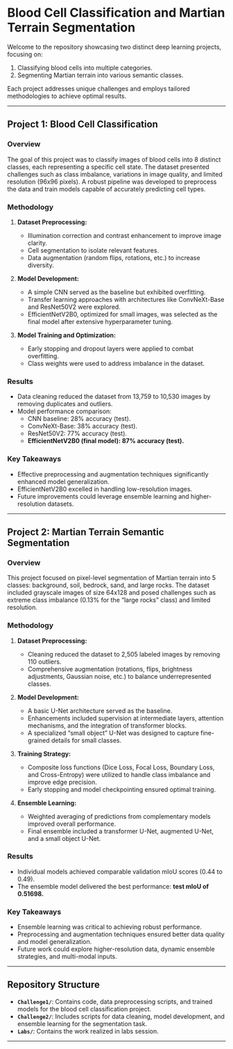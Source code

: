 # Blood Cell Classification and Martian Terrain Segmentation

Welcome to the repository showcasing two distinct deep learning projects, focusing on:
1. Classifying blood cells into multiple categories.  
2. Segmenting Martian terrain into various semantic classes.  

Each project addresses unique challenges and employs tailored methodologies to achieve optimal results.

---

## Project 1: Blood Cell Classification

### **Overview**
The goal of this project was to classify images of blood cells into 8 distinct classes, each representing a specific cell state. The dataset presented challenges such as class imbalance, variations in image quality, and limited resolution (96x96 pixels). A robust pipeline was developed to preprocess the data and train models capable of accurately predicting cell types.

### **Methodology**
1. **Dataset Preprocessing:**  
   - Illumination correction and contrast enhancement to improve image clarity.  
   - Cell segmentation to isolate relevant features.  
   - Data augmentation (random flips, rotations, etc.) to increase diversity.

2. **Model Development:**  
   - A simple CNN served as the baseline but exhibited overfitting.  
   - Transfer learning approaches with architectures like ConvNeXt-Base and ResNet50V2 were explored.  
   - EfficientNetV2B0, optimized for small images, was selected as the final model after extensive hyperparameter tuning.

3. **Model Training and Optimization:**  
   - Early stopping and dropout layers were applied to combat overfitting.  
   - Class weights were used to address imbalance in the dataset.

### **Results**
- Data cleaning reduced the dataset from 13,759 to 10,530 images by removing duplicates and outliers.
- Model performance comparison:  
  - CNN baseline: 28% accuracy (test).  
  - ConvNeXt-Base: 38% accuracy (test).  
  - ResNet50V2: 77% accuracy (test).  
  - **EfficientNetV2B0 (final model): 87% accuracy (test).**

### **Key Takeaways**
- Effective preprocessing and augmentation techniques significantly enhanced model generalization.  
- EfficientNetV2B0 excelled in handling low-resolution images.  
- Future improvements could leverage ensemble learning and higher-resolution datasets.

---

## Project 2: Martian Terrain Semantic Segmentation

### **Overview**
This project focused on pixel-level segmentation of Martian terrain into 5 classes: background, soil, bedrock, sand, and large rocks. The dataset included grayscale images of size 64x128 and posed challenges such as extreme class imbalance (0.13% for the “large rocks” class) and limited resolution.

### **Methodology**
1. **Dataset Preprocessing:**  
   - Cleaning reduced the dataset to 2,505 labeled images by removing 110 outliers.  
   - Comprehensive augmentation (rotations, flips, brightness adjustments, Gaussian noise, etc.) to balance underrepresented classes.

2. **Model Development:**  
   - A basic U-Net architecture served as the baseline.  
   - Enhancements included supervision at intermediate layers, attention mechanisms, and the integration of transformer blocks.  
   - A specialized “small object” U-Net was designed to capture fine-grained details for small classes.

3. **Training Strategy:**  
   - Composite loss functions (Dice Loss, Focal Loss, Boundary Loss, and Cross-Entropy) were utilized to handle class imbalance and improve edge precision.  
   - Early stopping and model checkpointing ensured optimal training.

4. **Ensemble Learning:**  
   - Weighted averaging of predictions from complementary models improved overall performance.  
   - Final ensemble included a transformer U-Net, augmented U-Net, and a small object U-Net.

### **Results**
- Individual models achieved comparable validation mIoU scores (0.44 to 0.49).  
- The ensemble model delivered the best performance: **test mIoU of 0.51698.**

### **Key Takeaways**
- Ensemble learning was critical to achieving robust performance.  
- Preprocessing and augmentation techniques ensured better data quality and model generalization.  
- Future work could explore higher-resolution data, dynamic ensemble strategies, and multi-modal inputs.

---

## Repository Structure
- **`Challenge1/`**: Contains code, data preprocessing scripts, and trained models for the blood cell classification project.
- **`Challenge2/`**: Includes scripts for data cleaning, model development, and ensemble learning for the segmentation task.
- **`Labs/`**: Contains the work realized in labs session.
---

